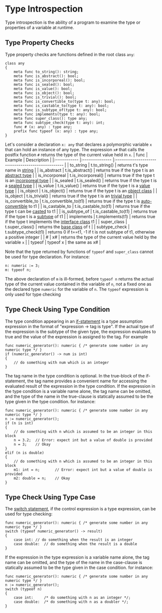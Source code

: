 # Type Introspection

Type introspection is the ability of a program to examine the type or properties of a variable at runtime.

## Type Property Checks

Type property checks are functions defined in the root class `any`:
```altro
class any
{
    meta func to_string(): string;
    meta func is_abstract(): bool;
    meta func is_incorporeal(): bool;
    meta func is_sealed(): bool;
    meta func is_value(): bool;
    meta func is_object(): bool;
    meta func is_trivial(): bool;
    meta func is_convertible_to(type t: any): bool;
    meta func is_castable_to(type t: any): bool;
    meta func is_subtype_of(type t: any): bool;
    meta func implements(type t: any): bool;
    meta func super_class(): type any;
    meta func subtype_check(type t: any): int;
    func # (x: any) : type any;
    prefix func typeof (x: any) : type any;
}
```
Let's consider a declaration `x: any` that declares a polymorphic variable `x` that can hold an instance of any type. The expression `x#` that calls the postfix function `#` returns the type of the current value held in `x`.
| func         | Example         |   Description                                       |
|:------------ |:--------------- |:--------------------------------------------------- |
| to_string    | t.to_string()   | returns t's type name in [string](String.md)                   |
| is_abstract  | t.is_abstract() | returns true if the type t is an [abstract type](AbstractClass.md)  |
| is_incorporeal  | t.is_incorporeal() | returns true if the type t is an [incorporeal type](IncorporealClass.md)  |
| is_sealed  | t.is_sealed() | returns true if the type t is a [sealed type](SealedClass.md)  |
| is_value  | t.is_value() | returns true if the type t is a [value type](ValueClass.md)  |
| is_object  | t.is_object() | returns true if the type t is an [object class](Object.md)  |
| is_object  | t.is_trivial() | returns true if the type t is an [trivial type](TrivialType.md)  |
| is_convertible_to  | t.is_convertible_to(t1) | returns true if the type t is [auto-convertible](ConvertibleTypes.md) to t1  |
| is_castable_to  | t.is_castable_to(t1) | returns true if the type t can be [casted](Typecasting.md) to t1  |
| is_subtype_of  | t.is_castable_to(t1) | returns true if the type t is a [subtype](Subtype.md) of t1  |
| implements  | t.implements(t1) | returns true if the type t implements the [interface class](InterfaceClass.md) t1  |
| super_class  | t.super_class() | returns the [base class](Class.md) of t  |
| subtype_check  | t.subtype_check(t1) | returns 0 if t==t1, -1 if t is not subtype of t1, otherwise a positive integer    |
| #  | x# | returns the type of the current value held by the variable `x`    |
| typeof  | typeof x | the same as x#    |

Note that the type returned by functions of `typeof` and `super_class` cannot be used for type declaration. For instance:
```altro
n: numeric := 3;
m: typeof n;
```
The above declaration of `m` is ill-formed, before `typeof n` returns the actual type of the current value contained in the variable of `n`, not a fixed one as the declared type `numeric` for the variable of `n`. The `typeof` expression is only used for type checking

## Type Check Using Type Condition

The type condition appearing in an [if-statement](StatementIf.md) is a type assumption expression  in the format of "expression -> tag is type". If the actual type of the expression is the subtype of the given type, the expression evaluates to true and the value of the expression is assigned to the tag. For example
```altro
func numeric_generator(): numeric { /* generate some number in any numeric type */ }
if (numeric_generator() -> num is int)
{
    // do something with num which is an integer
}
```
The tag name in the type condition is optional.  In the true-block of the if-statement, the tag name provides a convenient name for accessing the evaluated result of the expression in the type condition. If the expression in the type condition is a variable name alone, the tag name can be omitted, and the type of the name in the true-clause is statically assumed to be the type given in the type condition. for instance:
```altro
func numeric_generator(): numeric { /* generate some number in any numeric type */ }
n := numeric_generator(); 
if (n is int)
{
    // do something with n which is assumed to be an integer in this block
    n = 3.2;  // Error: expect int but a value of double is provided
    n = 3;    // Okay
}
elif (n is double)
{
    // do something with n which is assumed to be an integer in this block
    m1: int = n;       // Error: expect int but a value of double is provided
    m2: double = n;    // Okay
}
```
## Type Check Using Type Case

The [switch statement](StatementSwitch.md), if the control expression is a type expression, can be used for type checking:
```altro
func numeric_generator(): numeric { /* generate some number in any numeric type */ }
switch (typeof numeric_generator() -> result)
{
    case int: // do something when the result is an integer
    case double:  // do something when the result is a double
}
```
If the expression in the type expression is a variable name alone, the tag name can be omitted, and the type of the name in the case-clause is statically assumed to be the type given in the case condition. for instance:
```altro
func numeric_generator(): numeric { /* generate some number in any numeric type */ }
n := numeric_generator(); 
switch (typeof n)
{
    case int:     /* do something with n as an integer */;
    case double:  /* do something with n as a doubler */;
}
```





